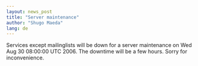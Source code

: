 ```yaml
---
layout: news_post
title: "Server maintenance"
author: "Shugo Maeda"
lang: de
---
```


Services except mailinglists will be down for a server maintenance on
Wed Aug 30 08:00:00 UTC 2006. The downtime will be a few hours. Sorry
for inconvenience.

